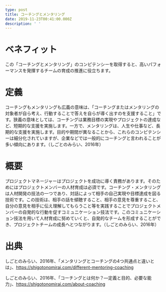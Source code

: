 ```yaml
---
type: post
title: コーチングとメンタリング
date: 2019-11-23T00:41:00.000Z
description: ' '
---
```

# ベネフィット

この「コーチングとメンタリング」のコンピテンシーを取得すると、高いパフォーマンスを発揮するチームの育成の推進に役立ちます。

# 定義

コーチングもメンタリングも広義の意味は、「コーチングまたはメンタリングの対象者が自ら考え、行動することで答えを自らが導く出すのを支援すること」です。狭義の意味としては、コーチングは業務目標の実現やプロジェクトの達成など、短期的な支援を実施します。一方で、メンタリングは、人生や仕事など、長期的な支援を実施します。目的や期間が異なることから、これらのコンピテンシーは細分化されていますが、企業などでは一般的にコーチングと言われることが多い傾向にあります。（しごとのみらい、2016年）

# 概要

プロジェクトマネージャーはプロジェクトを成功に導く責務があります。そのためにはプロジェクトメンバーの人材育成は必須です。コーチング・メンタリングは人材開発の技法の一つであり、対話によって相手の自己実現や目標達成を図る技術です。この技術は、相手の話を傾聴すること、相手の意見を尊重すること、自分の意見を相手に伝え理解してもらうこと等を実践することでプロジェクトメンバーの自発的な行動を促すコミュニケーション技法です。このコミュニケーション技法を用いて人材育成に努めていくと、自発的なチームを形成することができ、プロジェクトチームの成長へとつながります。（しごとのみらい、2016年）

# 出典

しごとのみらい、2016年、「メンタリングとコーチングの4つ共通点と違いとは」、https://shigotonomirai.com/different-mentoring-coaching

しごとのみらい、2016年、「コーチングとは何か？―定義と目的、必要な能力」、https://shigotonomirai.com/about-coaching
